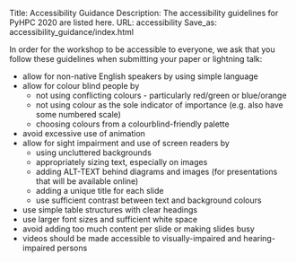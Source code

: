 Title: Accessibility Guidance
Description: The accessibility guidelines for PyHPC 2020 are listed here.
URL: accessibility
Save_as: accessibility_guidance/index.html

In order for the workshop to be accessible to everyone, we ask that you follow these guidelines when submitting your paper or lightning talk:

 * allow for non-native English speakers by using simple language
 * allow for colour blind people by
    *  not using conflicting colours - particularly red/green or blue/orange
    *  not using colour as the sole indicator of importance (e.g. also have some numbered scale)
    *  choosing colours from a colourblind-friendly palette
 * avoid excessive use of animation
 * allow for sight impairment and use of screen readers by
    * using uncluttered backgrounds
    * appropriately sizing text, especially on images
    * adding ALT-TEXT behind diagrams and images (for presentations that will be available online)
    * adding a unique title for each slide
    * use sufficient contrast between text and background colours
 * use simple table structures with clear headings
 * use larger font sizes and sufficient white space
 * avoid adding too much content per slide or making slides busy
 * videos should be made accessible to visually-impaired and hearing-impaired persons
